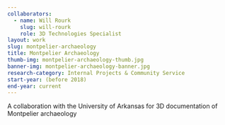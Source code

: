 ```yaml
---
collaborators: 
  - name: Will Rourk
    slug: will-rourk
    role: 3D Technologies Specialist
layout: work
slug: montpelier-archaeology
title: Montpelier Archaeology
thumb-img: montpelier-archaeology-thumb.jpg
banner-img: montpelier-archaeology-banner.jpg
research-category: Internal Projects & Community Service
start-year: (before 2018)
end-year: current
---
```


A collaboration with the University of Arkansas for 3D documentation of Montpelier archaeology
